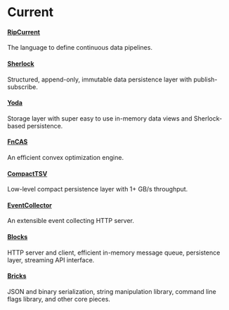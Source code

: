# Current

#### [RipCurrent](https://github.com/dkorolev/Current/tree/new_flow/RipCurrent/README.md)
The language to define continuous data pipelines.

#### [Sherlock](https://github.com/C5T/Current/blob/master/Sherlock/README.md)
Structured, append-only, immutable data persistence layer with publish-subscribe.

#### [Yoda](https://github.com/C5T/Current/blob/master/Yoda/README.md)
Storage layer with super easy to use in-memory data views and Sherlock-based persistence.

#### [FnCAS](https://github.com/C5T/Current/blob/master/FnCAS/README.md)
An efficient convex optimization engine.

#### [CompactTSV](https://github.com/C5T/Current/blob/master/CompactTSV/)
Low-level compact persistence layer with 1+ GB/s throughput.

#### [EventCollector](https://github.com/C5T/Current/blob/master/EventCollector/README.md)
An extensible event collecting HTTP server.

#### [Blocks](https://github.com/C5T/Current/blob/master/Blocks/README.md)
HTTP server and client, efficient in-memory message queue, persistence layer, streaming API interface.

#### [Bricks](https://github.com/C5T/Current/blob/master/Bricks/README.md)
JSON and binary serialization, string manipulation library, command line flags library, and other core pieces.


